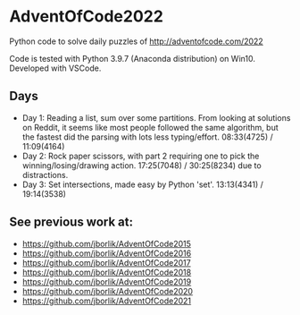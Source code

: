 # AdventOfCode2022
Python code to solve daily puzzles of http://adventofcode.com/2022

Code is tested with Python 3.9.7 (Anaconda distribution) on Win10. Developed with VSCode.

## Days

* Day 1:  Reading a list, sum over some partitions.  From looking at solutions on Reddit, it seems like most people followed the same algorithm, but the fastest did the parsing with lots less typing/effort.  08:33(4725) / 11:09(4164)
* Day 2:  Rock paper scissors, with part 2 requiring one to pick the winning/losing/drawing action.  17:25(7048) / 30:25(8234) due to distractions.
* Day 3:  Set intersections, made easy by Python 'set'.  13:13(4341) / 19:14(3538)


## See previous work at:
* https://github.com/jborlik/AdventOfCode2015
* https://github.com/jborlik/AdventOfCode2016
* https://github.com/jborlik/AdventOfCode2017
* https://github.com/jborlik/AdventOfCode2018
* https://github.com/jborlik/AdventOfCode2019
* https://github.com/jborlik/AdventOfCode2020
* https://github.com/jborlik/AdventOfCode2021